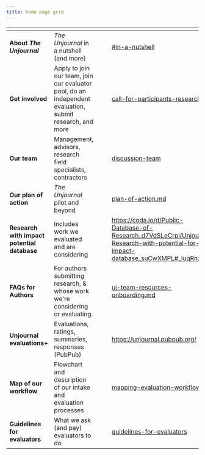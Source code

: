 ```yaml
---
title: home page grid
---
```


<table data-view="cards"><thead><tr><th></th><th></th><th data-hidden></th><th data-hidden data-card-cover data-type="files"></th><th data-hidden data-card-target data-type="content-ref"></th></tr></thead><tbody><tr><td><strong>About </strong><em><strong>The Unjournal</strong></em></td><td><em>The Unjournal</em> in a nutshell (and more)</td><td></td><td></td><td><a href="../../readme-1/#in-a-nutshell">#in-a-nutshell</a></td></tr><tr><td><strong>Get involved</strong></td><td>Apply to join our team, join our evaluator pool, do an independent evaluation, submit research, and more</td><td></td><td></td><td><a href="../../readme-1/call-for-participants-research/">call-for-participants-research</a></td></tr><tr><td><strong>Our team</strong></td><td>Management, advisors, research field specialists, contractors</td><td></td><td></td><td><a href="../../readme-1/discussion-team/">discussion-team</a></td></tr><tr><td><strong>Our plan of action</strong></td><td><em>The Unjournal</em> pilot and beyond</td><td></td><td></td><td><a href="../../readme-1/plan-of-action.md">plan-of-action.md</a></td></tr><tr><td><strong>Research with impact potential database</strong></td><td>Includes work we evaluated and are considering</td><td></td><td></td><td><a href="https://coda.io/d/Public-Database-of-Research_d7VdSLeCrpi/Unjournal-Research-with-potential-for-impact-database_suCwXMPL#_luqRnzt6">https://coda.io/d/Public-Database-of-Research_d7VdSLeCrpi/Unjournal-Research-with-potential-for-impact-database_suCwXMPL#_luqRnzt6</a></td></tr><tr><td><strong>FAQs for Authors</strong></td><td>For authors submitting research, &#x26; whose work we're considering or evaluating. </td><td></td><td></td><td><a href="../../management-tech-details-discussion/uj-team-resources-onboarding.md">uj-team-resources-onboarding.md</a></td></tr><tr><td><strong>Unjournal evaluations+</strong></td><td>Evaluations, ratings, summaries, responses (PubPub)</td><td></td><td></td><td><a href="https://unjournal.pubpub.org/">https://unjournal.pubpub.org/</a></td></tr><tr><td><strong>Map of our workflow</strong></td><td>Flowchart and description of our intake and evaluation processes</td><td></td><td></td><td><a href="../../policies-projects-evaluation-workflow/mapping-evaluation-workflow/">mapping-evaluation-workflow</a></td></tr><tr><td><strong>Guidelines for evaluators</strong></td><td>What we ask (and pay) evaluators to do</td><td></td><td></td><td><a href="../../policies-projects-evaluation-workflow/evaluation/guidelines-for-evaluators/">guidelines-for-evaluators</a></td></tr></tbody></table>

